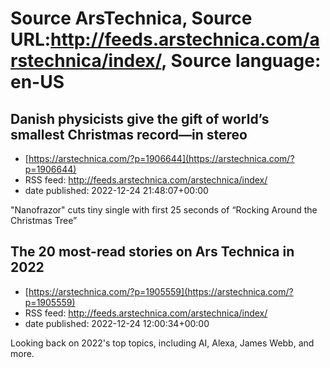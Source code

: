 # Source ArsTechnica, Source URL:http://feeds.arstechnica.com/arstechnica/index/, Source language: en-US

## Danish physicists give the gift of world’s smallest Christmas record—in stereo
 - [https://arstechnica.com/?p=1906644](https://arstechnica.com/?p=1906644)
 - RSS feed: http://feeds.arstechnica.com/arstechnica/index/
 - date published: 2022-12-24 21:48:07+00:00

"Nanofrazor" cuts tiny single with first 25 seconds of “Rocking Around the Christmas Tree”

## The 20 most-read stories on Ars Technica in 2022
 - [https://arstechnica.com/?p=1905559](https://arstechnica.com/?p=1905559)
 - RSS feed: http://feeds.arstechnica.com/arstechnica/index/
 - date published: 2022-12-24 12:00:34+00:00

Looking back on 2022's top topics, including AI, Alexa, James Webb, and more.
